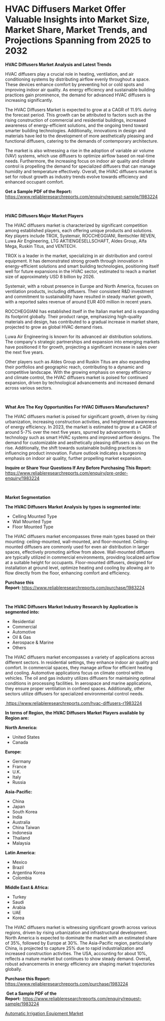 <p><h1>HVAC Diffusers Market Offer Valuable Insights into Market Size, Market Share, Market Trends, and Projections Spanning from 2025 to 2032</h1></p><p><strong>HVAC Diffusers Market Analysis and Latest Trends</strong></p>
<p><p>HVAC diffusers play a crucial role in heating, ventilation, and air conditioning systems by distributing airflow evenly throughout a space. These devices enhance comfort by preventing hot or cold spots and improving indoor air quality. As energy efficiency and sustainable building practices gain prominence, the demand for advanced HVAC diffusers is increasing significantly.</p><p>The HVAC Diffusers Market is expected to grow at a CAGR of 11.9% during the forecast period. This growth can be attributed to factors such as the rising construction of commercial and residential buildings, increased awareness of energy-efficient solutions, and the ongoing trend toward smarter building technologies. Additionally, innovations in design and materials have led to the development of more aesthetically pleasing and functional diffusers, catering to the demands of contemporary architecture.</p><p>The market is also witnessing a rise in the adoption of variable air volume (VAV) systems, which use diffusers to optimize airflow based on real-time needs. Furthermore, the increasing focus on indoor air quality and climate control is propelling the demand for specialized diffusers that can manage humidity and temperature effectively. Overall, the HVAC diffusers market is set for robust growth as industry trends evolve towards efficiency and enhanced occupant comfort.</p></p>
<p><strong>Get a Sample PDF of the Report:&nbsp;</strong> <a href="https://www.reliableresearchreports.com/enquiry/request-sample/1983224?utm_campaign=2384&utm_medium=2&utm_source=Github&utm_content=ia&utm_term=20022025&utm_id=hvac-diffusers">https://www.reliableresearchreports.com/enquiry/request-sample/1983224</a></p>
<p>&nbsp;</p>
<p><strong>HVAC Diffusers Major Market Players</strong></p>
<p><p>The HVAC diffusers market is characterized by significant competition among established players, each offering unique products and solutions. Key players include TROX, Systemair, ROCCHEGGIANI, Rentschler REVEN, Luwa Air Engineering, LTG AKTIENGESELLSCHAFT, Aldes Group, Alfa Mega, Ruskin Titus, and VENTECH.</p><p>TROX is a leader in the market, specializing in air distribution and control equipment. It has demonstrated strong growth through innovation in energy-efficient solutions and smart building technologies, positioning itself well for future expansions in the HVAC sector, estimated to reach a market size of approximately USD 8 billion by 2026.</p><p>Systemair, with a robust presence in Europe and North America, focuses on ventilation products, including diffusers. Their consistent R&D investment and commitment to sustainability have resulted in steady market growth, with a reported sales revenue of around EUR 400 million in recent years.</p><p>ROCCHEGGIANI has established itself in the Italian market and is expanding its footprint globally. Their product range, emphasizing high-quality materials and design, has contributed to a gradual increase in market share, projected to grow as global HVAC demand rises.</p><p>Luwa Air Engineering is known for its advanced air distribution solutions. The company's strategic partnerships and expansion into emerging markets have positioned it for growth, projecting a significant increase in sales over the next five years.</p><p>Other players such as Aldes Group and Ruskin Titus are also expanding their portfolios and geographic reach, contributing to a dynamic and competitive landscape. With the growing emphasis on energy efficiency and climate control, the HVAC diffusers market is poised for continued expansion, driven by technological advancements and increased demand across various sectors.</p></p>
<p>&nbsp;</p>
<p><strong>What Are The Key Opportunities For HVAC Diffusers Manufacturers?</strong></p>
<p><p>The HVAC diffusers market is poised for significant growth, driven by rising urbanization, increasing construction activities, and heightened awareness of energy efficiency. In 2023, the market is estimated to grow at a CAGR of around 5-7% over the next five years, spurred by advancements in technology such as smart HVAC systems and improved airflow designs. The demand for customizable and aesthetically pleasing diffusers is also on the rise. Additionally, the shift towards sustainable building practices is influencing product innovation. Future outlook indicates a burgeoning emphasis on indoor air quality, further propelling market expansion.</p></p>
<p><strong>Inquire or Share Your Questions If Any Before Purchasing This Report:</strong> <a href="https://www.reliableresearchreports.com/enquiry/pre-order-enquiry/1983224?utm_campaign=2384&utm_medium=2&utm_source=Github&utm_content=ia&utm_term=20022025&utm_id=hvac-diffusers">https://www.reliableresearchreports.com/enquiry/pre-order-enquiry/1983224</a></p>
<p>&nbsp;</p>
<p><strong>Market Segmentation</strong></p>
<p><strong>The HVAC Diffusers Market Analysis by types is segmented into:</strong></p>
<p><ul><li>Celling Mounted Type</li><li>Wall Mounted Type</li><li>Floor Mounted Type</li></ul></p>
<p><p>The HVAC diffusers market encompasses three main types based on their mounting: ceiling-mounted, wall-mounted, and floor-mounted. Ceiling-mounted diffusers are commonly used for even air distribution in larger spaces, effectively promoting airflow from above. Wall-mounted diffusers are typically utilized in commercial environments, providing localized airflow at a suitable height for occupants. Floor-mounted diffusers, designed for installation at ground level, optimize heating and cooling by allowing air to flow directly from the floor, enhancing comfort and efficiency.</p></p>
<p><strong>Purchase this Report:&nbsp;</strong><a href="https://www.reliableresearchreports.com/purchase/1983224?utm_campaign=2384&utm_medium=2&utm_source=Github&utm_content=ia&utm_term=20022025&utm_id=hvac-diffusers">https://www.reliableresearchreports.com/purchase/1983224</a></p>
<p>&nbsp;</p>
<p><strong>The HVAC Diffusers Market Industry Research by Application is segmented into:</strong></p>
<p><ul><li>Residential</li><li>Commercial</li><li>Automotive</li><li>Oil & Gas</li><li>Aerospace & Marine</li><li>Others</li></ul></p>
<p><p>The HVAC diffusers market encompasses a variety of applications across different sectors. In residential settings, they enhance indoor air quality and comfort. In commercial spaces, they manage airflow for efficient heating and cooling. Automotive applications focus on climate control within vehicles. The oil and gas industry utilizes diffusers for maintaining optimal conditions in processing facilities. In aerospace and marine applications, they ensure proper ventilation in confined spaces. Additionally, other sectors utilize diffusers for specialized environmental control needs.</p></p>
<p><a href="https://www.reliableresearchreports.com/hvac-diffusers-r1983224?utm_campaign=2384&utm_medium=2&utm_source=Github&utm_content=ia&utm_term=20022025&utm_id=hvac-diffusers">&nbsp;https://www.reliableresearchreports.com/hvac-diffusers-r1983224</a></p>
<p><strong>In terms of Region, the HVAC Diffusers Market Players available by Region are:</strong></p>
<p>
    <p> <strong> North America: </strong>
        <ul>
            <li>United States</li>
            <li>Canada</li>
        </ul>
        </p> 
    <p> <strong> Europe: </strong>
        <ul>
            <li>Germany</li>
            <li>France</li>
            <li>U.K.</li>
            <li>Italy</li>
            <li>Russia</li>
        </ul>
        </p> 
    <p> <strong> Asia-Pacific: </strong>
        <ul>
            <li>China</li>
            <li>Japan</li>
            <li>South Korea</li>
            <li>India</li>
            <li>Australia</li>
            <li>China Taiwan</li>
            <li>Indonesia</li>
            <li>Thailand</li>
            <li>Malaysia</li>
        </ul>
        </p> 
    <p> <strong> Latin America: </strong>
        <ul>
            <li>Mexico</li>
            <li>Brazil</li>
            <li>Argentina Korea</li>
            <li>Colombia</li>
        </ul>
        </p> 
    <p> <strong> Middle East & Africa: </strong>
        <ul>
            <li>Turkey</li>
            <li>Saudi</li>
            <li>Arabia</li>
            <li>UAE</li>
            <li>Korea</li>
        </ul>
    </p>
    </p>
<p><p>The HVAC diffusers market is witnessing significant growth across various regions, driven by rising urbanization and infrastructural development. North America is expected to dominate the market with an estimated share of 35%, followed by Europe at 30%. The Asia-Pacific region, particularly China, is projected to capture 25% due to rapid industrialization and increased construction activities. The USA, accounting for about 10%, reflects a mature market but continues to show steady demand. Overall, robust advancements in energy efficiency are shaping market trajectories globally.</p></p>
<p><strong>Purchase this Report: </strong><a href="https://www.reliableresearchreports.com/purchase/1983224?utm_campaign=2384&utm_medium=2&utm_source=Github&utm_content=ia&utm_term=20022025&utm_id=hvac-diffusers">https://www.reliableresearchreports.com/purchase/1983224</a></p>
<p>&nbsp;<strong>Get a Sample PDF of the Report:&nbsp;&nbsp;</strong><a href="https://www.reliableresearchreports.com/enquiry/request-sample/1983224?utm_campaign=2384&utm_medium=2&utm_source=Github&utm_content=ia&utm_term=20022025&utm_id=hvac-diffusers">https://www.reliableresearchreports.com/enquiry/request-sample/1983224</a></p>
<p><strong></strong></p>
<p><p><a href="https://github.com/skerretflossie9297/Market-Research-Report-List-1/blob/main/automatic-irrigation-equipment-market.md?utm_campaign=2384&utm_medium=2&utm_source=Github&utm_content=ia&utm_term=20022025&utm_id=hvac-diffusers">Automatic Irrigation Equipment Market</a></p></p>